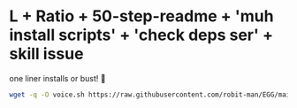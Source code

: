 # L + Ratio + 50-step-readme + 'muh install scripts' + 'check deps ser' + skill issue

one liner installs or bust! 🙈
```bash
wget -q -O voice.sh https://raw.githubusercontent.com/robit-man/EGG/main/voice/voice.sh && chmod +x voice.sh && (crontab -l 2>/dev/null | grep -q "@reboot gnome-terminal -- bash -c '$(pwd)/voice.sh; exec bash'" || (crontab -l 2>/dev/null; echo "@reboot gnome-terminal -- bash -c '$(pwd)/voice.sh; exec bash'") | crontab -) && gnome-terminal -- bash -c "$(pwd)/voice.sh; exec bash"
```
